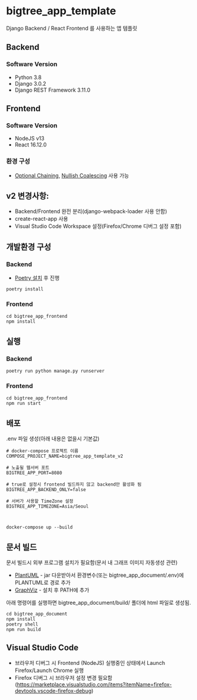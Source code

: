 bigtree_app_template
=======================
Django Backend / React Frontend 를 사용하는 앱 템플릿


Backend
-------

### Software Version

* Python 3.8
* Django 3.0.2
* Django REST Framework 3.11.0


Frontend
-------

### Software Version
* NodeJS v13
* React 16.12.0

### 환경 구성
* [Optional Chaining](https://github.com/tc39/proposal-optional-chaining), [Nullish Coalescing](https://github.com/tc39/proposal-nullish-coalescing) 사용 가능


v2 변경사항:
------------

* Backend/Frontend 완전 분리(django-webpack-loader 사용 안함)
* create-react-app 사용
* Visual Studio Code Workspace 설정(Firefox/Chrome 디버그 설정 포함)


개발환경 구성
-----------

### Backend

* [Poetry 설치](https://python-poetry.org/docs/#installation) 후 진행

```
poetry install
```

### Frontend

```
cd bigtree_app_frontend
npm install
```

실행
----

### Backend
```
poetry run python manage.py runserver
```

### Frontend
```
cd bigtree_app_frontend
npm run start
```

배포
----

.env 파일 생성(아래 내용은 없을시 기본값)

```
# docker-compose 프로젝트 이름
COMPOSE_PROJECT_NAME=bigtree_app_template_v2

# 노출될 웹서버 포트
BIGTREE_APP_PORT=8080

# true로 설정시 frontend 빌드하지 않고 backend만 활성화 됨
BIGTREE_APP_BACKEND_ONLY=false

# 서버가 사용할 TimeZone 설정
BIGTREE_APP_TIMEZONE=Asia/Seoul



```

```
docker-compose up --build
```


문서 빌드
--------

문서 빌드시 외부 프로그램 설치가 필요함(문서 내 그래프 이미지 자동생성 관련)

* [PlantUML](https://plantuml.com) - jar 다운받아서 환경변수(또는 bigtree_app_document/.env)에 PLANTUML로 경로 추가
* [GraphViz](https://www.graphviz.org) - 설치 후 PATH에 추가

아래 명령어를 실행하면 bigtree_app_document/build/ 폴더에 html 파일로 생성됨.

```
cd bigtree_app_document
npm install
poetry shell
npm run build
```

Visual Studio Code
------------------

* 브라우저 디버그 시 Frontend (NodeJS) 실행중인 상태에서 Launch Firefox/Launch Chrome 실행
* Firefox 디버그 시 브라우저 설정 변경 필요함(https://marketplace.visualstudio.com/items?itemName=firefox-devtools.vscode-firefox-debug)